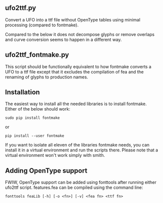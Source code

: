 ## ufo2ttf.py

Convert a UFO into a ttf file without OpenType tables using minimal processing (compared to fontmake).

Compared to the below it does not decompose glyphs or remove overlaps and curve conversion seems to happen in a different way.


## ufo2ttf_fontmake.py

This script should be functionally equivalent to how fontmake converts a UFO to a ttf file except that it excludes
the compilation of fea and the renaming of glyphs to production names.

## Installation

The easiest way to install all the needed libraries is to install fontmake. Either of the below should work:

`sudo pip install fontmake`

or

`pip install --user fontmake`

If you want to isolate all eleven of the libraries fontmake needs, you can install it in a virtual environment
and run the scripts there. Please note that a virtual environment won't work simply with smith.

## Adding OpenType support
FWIW, OpenType support can be added using fonttools after running either ufo2ttf script. features.fea can be compiled using the command line:

`fonttools feaLib [-h] [-o <fn>] [-v] <fea fn> <ttf fn>`

